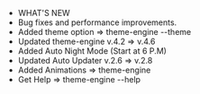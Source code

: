 + WHAT'S NEW
+ Bug fixes and performance improvements.
+ Added theme option => theme-engine --theme <choose>
+ Updated theme-engine v.4.2 => v.4.6
+ Added Auto Night Mode (Start at 6 P.M)
+ Updated Auto Updater v.2.6 => v.2.8
+ Added Animations => theme-engine
+ Get Help => theme-engine --help
